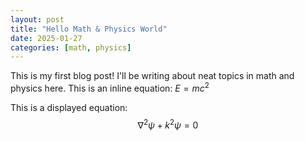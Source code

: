 ```yaml
---
layout: post
title: "Hello Math & Physics World"
date: 2025-01-27
categories: [math, physics]
---
```


This is my first blog post! I'll be writing about neat topics in math and physics here.
This is an inline equation: $E = mc^2$

This is a displayed equation:
$$
\nabla^2 \psi + k^2 \psi = 0
$$